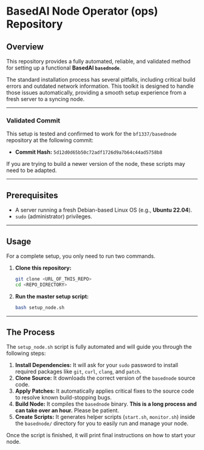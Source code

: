 # BasedAI Node Operator (ops) Repository

## Overview

This repository provides a fully automated, reliable, and validated method for setting up a functional **BasedAI `basednode`**.

The standard installation process has several pitfalls, including critical build errors and outdated network information. This toolkit is designed to handle those issues automatically, providing a smooth setup experience from a fresh server to a syncing node.

---

### Validated Commit

This setup is tested and confirmed to work for the `bf1337/basednode` repository at the following commit:

- **Commit Hash:** `5d12d0d65b50c72adf1726d9a7b64c44ad5758b8`

If you are trying to build a newer version of the node, these scripts may need to be adapted.

---

## Prerequisites

- A server running a fresh Debian-based Linux OS (e.g., **Ubuntu 22.04**).
- `sudo` (administrator) privileges.

---

## Usage

For a complete setup, you only need to run two commands.

1.  **Clone this repository:**
    ```bash
    git clone <URL_OF_THIS_REPO>
    cd <REPO_DIRECTORY>
    ```

2.  **Run the master setup script:**
    ```bash
    bash setup_node.sh
    ```

---

## The Process

The `setup_node.sh` script is fully automated and will guide you through the following steps:

1.  **Install Dependencies:** It will ask for your `sudo` password to install required packages like `git`, `curl`, `clang`, and `patch`.
2.  **Clone Source:** It downloads the correct version of the `basednode` source code.
3.  **Apply Patches:** It automatically applies critical fixes to the source code to resolve known build-stopping bugs.
4.  **Build Node:** It compiles the `basednode` binary. **This is a long process and can take over an hour.** Please be patient.
5.  **Create Scripts:** It generates helper scripts (`start.sh`, `monitor.sh`) inside the `basednode/` directory for you to easily run and manage your node.

Once the script is finished, it will print final instructions on how to start your node.
